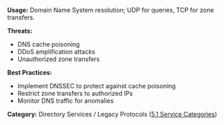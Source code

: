 
**Usage:** Domain Name System resolution; UDP for queries, TCP for zone transfers.

**Threats:**
- DNS cache poisoning
- DDoS amplification attacks
- Unauthorized zone transfers

**Best Practices:**
- Implement DNSSEC to protect against cache poisoning
- Restrict zone transfers to authorized IPs
- Monitor DNS traffic for anomalies

**Category:** Directory Services / Legacy Protocols ([5.1 Service Categories](../../5%20Overview%20-%20Why%20These%2025%20Ports%20Matter/5.1%20Service%20Categories%20and%20Their%20Importance.md))